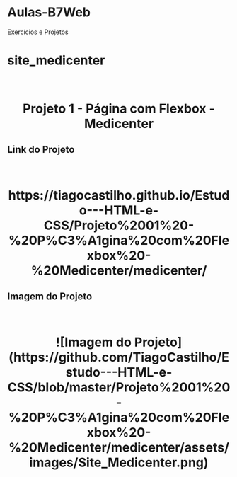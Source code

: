 # Aulas-B7Web
Exercícios e Projetos
<br/>
# site_medicenter
<br/>
<h1 align="center">
    Projeto 1 - Página com Flexbox - Medicenter
</h1>

## Link do Projeto
<br/>
<h1 align="center">
https://tiagocastilho.github.io/Estudo---HTML-e-CSS/Projeto%2001%20-%20P%C3%A1gina%20com%20Flexbox%20-%20Medicenter/medicenter/  
</h1>

## Imagem do Projeto
<br/>
<h1 align="center">
![Imagem do Projeto](https://github.com/TiagoCastilho/Estudo---HTML-e-CSS/blob/master/Projeto%2001%20-%20P%C3%A1gina%20com%20Flexbox%20-%20Medicenter/medicenter/assets/images/Site_Medicenter.png)
</h1>
